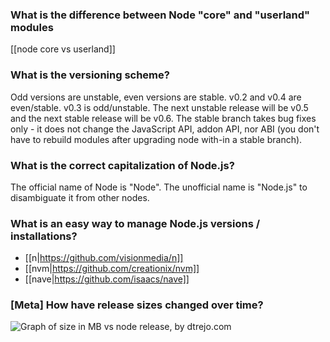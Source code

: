 ### What is the difference between Node "core" and "userland" modules
  
[[node core vs userland]]
### What is the versioning scheme?

Odd versions are unstable, even versions are stable. v0.2 and v0.4 are even/stable. v0.3 is odd/unstable. The next unstable release will be v0.5 and the next stable release will be v0.6. The stable branch takes bug fixes only - it does not change the JavaScript API, addon API, nor ABI (you don't have to rebuild modules after upgrading node with-in a stable branch).

### What is the correct capitalization of Node.js?

The official name of Node is "Node". The unofficial name is "Node.js" to disambiguate it from other nodes.

### What is an easy way to manage Node.js versions / installations?

* [[n|https://github.com/visionmedia/n]]
* [[nvm|https://github.com/creationix/nvm]]
* [[nave|https://github.com/isaacs/nave]]

### [Meta] How have release sizes changed over time?
![Graph of size in MB vs node release, by dtrejo.com](http://c0848462.cdn.cloudfiles.rackspacecloud.com/c97716dd8e4f943501bfcaadcecfdd75d06407afde.jpg "Graph of size in MB vs node release, by dtrejo.com")